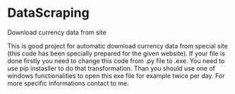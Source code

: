 # DataScraping
Download currency data from site

This is good project for automatic download currency data from special site (this code has been specially prepared for the given website). If your file is done firstly you need to change this code from .py file to .exe. You need to use pip instasller to do that transformation. Than you should use one of windows functionalities to open this exe file for example twice per day.
For more specific informations contact to me.
